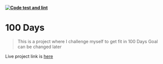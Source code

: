 **[![Code test and lint](https://github.com/jahirultusar/100-days/actions/workflows/lint-code.yml/badge.svg?branch=dev)](https://github.com/jahirultusar/100-days/actions/workflows/lint-code.yml)**

# 100 Days

> This is a project where I challenge myself to get fit in 100 Days
> Goal can be changed later

Live project link is [here](https://100days.jahirultusar.com/)

